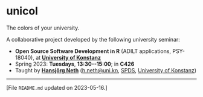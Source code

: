 # unicol

The colors of your university.

<!-- Course coordinates: --> 

A collaborative project developed by the following university seminar:

* **Open Source Software Development in R** (ADILT applications, PSY-18040), at **[University of Konstanz](https://www.uni-konstanz.de/en/)**   
* Spring 2023: **Tuesdays**, **13:30--15:00**; in **C426** 
* Taught by **[Hansjörg Neth](https://neth.de/)** (<h.neth@uni.kn>, [SPDS](https://www.spds.uni-konstanz.de/), [University of Konstanz](https://www.uni-konstanz.de/en/))


------

<!-- Footer: -->

[File `README.md` updated on 2023-05-16.]

<!-- eof. --> 
